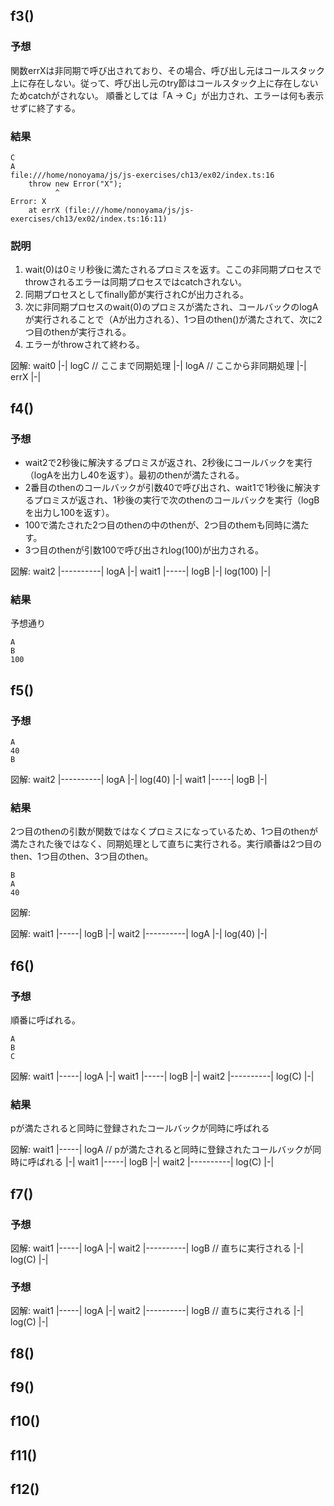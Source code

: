 ## f3()
### 予想
関数errXは非同期で呼び出されており、その場合、呼び出し元はコールスタック上に存在しない。従って、呼び出し元のtry節はコールスタック上に存在しないためcatchがされない。
順番としては「A → C」が出力され、エラーは何も表示せずに終了する。
### 結果
```
C
A
file:///home/nonoyama/js/js-exercises/ch13/ex02/index.ts:16
    throw new Error("X");
          ^
Error: X
    at errX (file:///home/nonoyama/js/js-exercises/ch13/ex02/index.ts:16:11)
```
### 説明
1. wait(0)は0ミリ秒後に満たされるプロミスを返す。ここの非同期プロセスでthrowされるエラーは同期プロセスではcatchされない。
2. 同期プロセスとしてfinally節が実行されCが出力される。
3. 次に非同期プロセスのwait(0)のプロミスが満たされ、コールバックのlogAが実行されることで（Aが出力される）、1つ目のthen()が満たされて、次に2つ目のthenが実行される。
4. エラーがthrowされて終わる。

図解:
wait0
|-|
  logC  // ここまで同期処理
  |-|
    logA  // ここから非同期処理
    |-|
      errX
      |-|

## f4()
### 予想
* wait2で2秒後に解決するプロミスが返され、2秒後にコールバックを実行（logAを出力し40を返す）。最初のthenが満たされる。
* 2番目のthenのコールバックが引数40で呼び出され、wait1で1秒後に解決するプロミスが返され、1秒後の実行で次のthenのコールバックを実行（logBを出力し100を返す）。
* 100で満たされた2つ目のthenの中のthenが、2つ目のthemも同時に満たす。
* 3つ目のthenが引数100で呼び出されlog(100)が出力される。

図解:
wait2
|----------|
           logA
           |-|
             wait1
             |-----|
                   logB
                   |-|
                     log(100)
                     |-|

### 結果
予想通り

```
A
B
100
```


## f5()
### 予想
```
A
40
B
```

図解:
wait2
|----------|
           logA
           |-|
              log(40)
              |-|
                wait1
                |-----|
                      logB
                      |-|

### 結果
2つ目のthenの引数が関数ではなくプロミスになっているため、1つ目のthenが満たされた後ではなく、同期処理として直ちに実行される。実行順番は2つ目のthen、1つ目のthen、3つ目のthen。

```
B
A
40
```

図解:

図解:
wait1
|-----|
      logB
      |-|
        wait2
        |----------|
                  logA
                  |-|
                    log(40)
                    |-|
        

## f6()
### 予想
順番に呼ばれる。
```
A
B
C
```

図解:
wait1
|-----|
      logA
      |-|
        wait1
        |-----|
              logB
              |-|
                wait2
                |----------|
                           log(C)
                           |-|

### 結果
pが満たされると同時に登録されたコールバックが同時に呼ばれる

図解:
wait1
|-----|
      logA  // pが満たされると同時に登録されたコールバックが同時に呼ばれる
      |-|
        wait1
        |-----|
              logB
              |-|
        wait2
        |----------|
                    log(C)
                    |-|
                    
## f7()
### 予想
図解:
wait1
|-----|
      logA
      |-|
        wait2
        |----------|
                   logB // 直ちに実行される
                   |-|
                     log(C)
                     |-|


### 予想
図解:
wait1
|-----|
      logA
      |-|
wait2
|----------|
            logB // 直ちに実行される
            |-|
              log(C)
              |-|                

## f8()
## f9()
## f10()
## f11()
## f12()